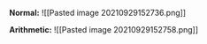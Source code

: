 **Normal:**
![[Pasted image 20210929152736.png]]

**Arithmetic:**
![[Pasted image 20210929152758.png]]